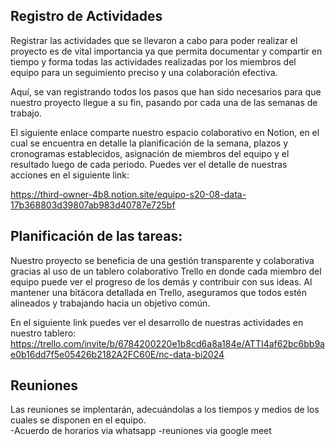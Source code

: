 ## Registro de Actividades
Registrar las actividades que se llevaron a cabo para poder realizar el proyecto es de vital importancia ya que permita documentar y compartir en tiempo y forma todas las actividades realizadas por los miembros del equipo para un seguimiento preciso y una colaboración efectiva.

Aquí, se van registrando todos los pasos que han sido necesarios para que nuestro proyecto llegue a su fin, pasando por cada una de las semanas de trabajo.

El siguiente enlace comparte nuestro espacio colaborativo en Notion, en el cual se encuentra en detalle la planificación de la semana, plazos y cronogramas establecidos, asignación de miembros del equipo y el resultado luego de cada periodo.
Puedes ver el detalle de nuestras acciones en el siguiente link:

 https://third-owner-4b8.notion.site/equipo-s20-08-data-17b368803d39807ab983d40787e725bf

## Planificación de las tareas:

Nuestro proyecto se beneficia de una gestión transparente y colaborativa gracias al uso de un tablero colaborativo Trello en donde cada miembro del equipo puede ver el progreso de los demás y contribuir con sus ideas. Al mantener una bitácora detallada en Trello, aseguramos que todos estén alineados y trabajando hacia un objetivo común. 

En el siguiente link puedes ver el desarrollo de nuestras actividades en nuestro tablero:
https://trello.com/invite/b/6784200220e1b8cd6a8a184e/ATTI4af62bc6bb9ae0b16dd7f5e05426b2182A2FC60E/nc-data-bi2024


## Reuniones
Las reuniones se implentarán, adecuándolas a los tiempos y medios de los cuales se disponen en el equipo. <br>
-Acuerdo de horarios via whatsapp
-reuniones via google meet


